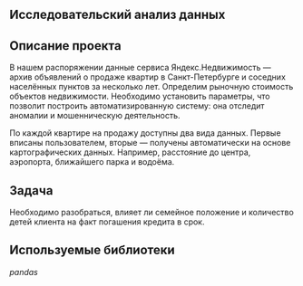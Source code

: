 ## Исследовательский анализ данных

## Описание проекта

В нашем распоряжении данные сервиса Яндекс.Недвижимость — архив объявлений о продаже квартир в Санкт-Петербурге и соседних населённых пунктов за несколько лет. Определим рыночную стоимость объектов недвижимости. Необходимо установить параметры, что позволит построить автоматизированную систему: она отследит аномалии и мошенническую деятельность.

По каждой квартире на продажу доступны два вида данных. Первые вписаны пользователем, вторые — получены автоматически на основе картографических данных. Например, расстояние до центра, аэропорта, ближайшего парка и водоёма.

## Задача

Необходимо разобраться, влияет ли семейное положение и количество детей клиента на факт погашения кредита в срок.  

## Используемые библиотеки
*pandas*
